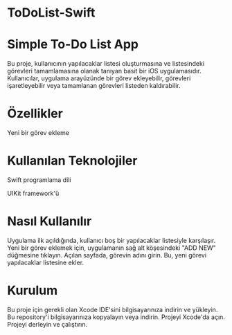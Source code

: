# ToDoList-Swift
# Simple To-Do List App
Bu proje, kullanıcının yapılacaklar listesi oluşturmasına ve listesindeki görevleri tamamlamasına olanak tanıyan basit bir iOS uygulamasıdır. Kullanıcılar, uygulama arayüzünde bir görev ekleyebilir, görevleri işaretleyebilir veya tamamlanan görevleri listeden kaldırabilir.

# Özellikler
Yeni bir görev ekleme

# Kullanılan Teknolojiler
Swift programlama dili

UIKit framework'ü

# Nasıl Kullanılır
Uygulama ilk açıldığında, kullanıcı boş bir yapılacaklar listesiyle karşılaşır.
Yeni bir görev eklemek için, uygulamanın sağ alt köşesindeki "ADD NEW" düğmesine tıklayın.
Açılan sayfada, görevin adını girin. Bu, yeni görevi yapılacaklar listesine ekler.

# Kurulum
Bu proje için gerekli olan Xcode IDE'sini bilgisayarınıza indirin ve yükleyin.
Bu repository'i bilgisayarınıza kopyalayın veya indirin.
Projeyi Xcode'da açın.
Projeyi derleyin ve çalıştırın.
